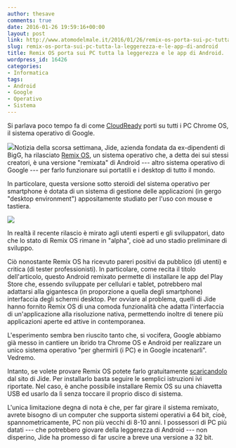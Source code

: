 ```yaml
---
author: thesave
comments: true
date: 2016-01-26 19:59:16+00:00
layout: post
link: http://www.atomodelmale.it/2016/01/26/remix-os-porta-sui-pc-tutta-la-leggerezza-e-le-app-di-android/
slug: remix-os-porta-sui-pc-tutta-la-leggerezza-e-le-app-di-android
title: Remix OS porta sui PC tutta la leggerezza e le app di Android.
wordpress_id: 16426
categories:
- Informatica
tags:
- Android
- Google
- Operativo
- Sistema
---
```


Si parlava poco tempo fa di come [CloudReady](http://www.atomodelmale.it/2015/10/31/avete-un-vecchio-pc-inutilizzato-dategli-nuova-vita-con-cloudready-e-google-chrome-os/) porti su tutti i PC Chrome OS, il sistema operativo di Google.

![](http://www.atomodelmale.it/wp-content/uploads/2016/01/RemixOS002-300x254.png)Notizia della scorsa settimana, Jide, azienda fondata da ex-dipendenti di BigG, ha rilasciato [Remix OS](http://www.jide.com/en/remixos-for-pc), un sistema operativo che, a detta dei sui stessi creatori, è una versione "remixata" di Android --- altro sistema operativo di Google --- per farlo funzionare sui portatili e i desktop di tutto il mondo.

In particolare, questa versione sotto steroidi del sistema operativo per smartphone è dotata di un sistema di gestione delle applicazioni (in gergo "desktop environment") appositamente studiato per l'uso con mouse e tastiera.

![](http://www.atomodelmale.it/wp-content/uploads/2016/01/RemixOS003-1024x576.jpg)

In realtà il recente rilascio è mirato agli utenti esperti e gli sviluppatori, dato che lo stato di Remix OS rimane in "alpha", cioè ad uno stadio preliminare di sviluppo.

Ciò nonostante Remix OS ha ricevuto pareri positivi da pubblico (di utenti) e critica (di tester professionisti). In particolare, come recita il titolo dell'articolo, questo Android remixato permette di installare le app del Play Store che, essendo sviluppate per cellulari e tablet, potrebbero mal adattarsi alla gigantesca (in proporzione a quella degli smartphone) interfaccia degli schermi desktop. Per ovviare al problema, quelli di Jide hanno fornito Remix OS di una comoda funzionalità che adatta l'interfaccia di un'applicazione alla risoluzione nativa, permettendo inoltre di tenere più applicazioni aperte ed attive in contemporanea.



L'esperimento sembra ben riuscito tanto che, si vocifera, Google abbiamo già messo in cantiere un ibrido tra Chrome OS e Android per realizzare un unico sistema operativo "per ghermirli (i PC) e in Google incatenarli". Vedremo.

Intanto, se volete provare Remix OS potete farlo gratuitamente [scaricandolo](http://www.jide.com/en/remixos-for-pc#downloadNow) dal sito di Jide. Per installarlo basta seguire le semplici istruzioni ivi riportate. Nel caso, è anche possibile installare Remix OS su una chiavetta USB ed usarlo da lì senza toccare il proprio disco di sistema.

L'unica limitazione degna di nota è che, per far girare il sistema remixato, avrete bisogno di un computer che supporta sistemi operativi a 64 bit, cioè, spannometricamente, PC non più vecchi di 8-10 anni. I possessori di PC più datati --- che potrebbero giovare della leggerezza di Android --- non disperino, Jide ha promesso di far uscire a breve una versione a 32 bit.
